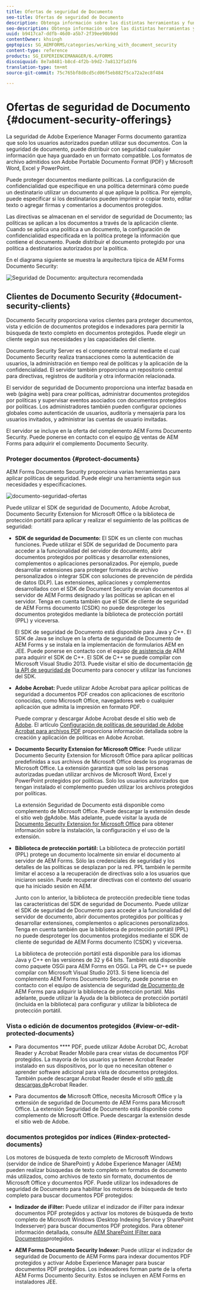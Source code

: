 ```yaml
---
title: Ofertas de seguridad de Documento
seo-title: Ofertas de seguridad de Documento
description: Obtenga información sobre las distintas herramientas y funciones de AEM Documento Security
seo-description: Obtenga información sobre las distintas herramientas y funciones de AEM Documento Security
uuid: b9417ca7-ddfb-46d0-a5b7-2f39ee90b9dd
contentOwner: khsingh
geptopics: SG_AEMFORMS/categories/working_with_document_security
content-type: reference
products: SG_EXPERIENCEMANAGER/6.4/FORMS
discoiquuid: 8e7a8481-b8cd-4f2b-b9d2-7a8132f1d3f6
translation-type: tm+mt
source-git-commit: 75c765bf8d8cd5cd06f5eb882f5ca72a2ec8f484

---
```



# Ofertas de seguridad de Documento {#document-security-offerings}

La seguridad de Adobe Experience Manager Forms documento garantiza que solo los usuarios autorizados puedan utilizar sus documentos. Con la seguridad de documento, puede distribuir con seguridad cualquier información que haya guardado en un formato compatible. Los formatos de archivo admitidos son Adobe Portable Documento Format (PDF) y Microsoft Word, Excel y PowerPoint.

Puede proteger documentos mediante políticas. La configuración de confidencialidad que especifique en una política determinará cómo puede un destinatario utilizar un documento al que aplique la política. Por ejemplo, puede especificar si los destinatarios pueden imprimir o copiar texto, editar texto o agregar firmas y comentarios a documentos protegidos.

Las directivas se almacenan en el servidor de seguridad de Documento; las políticas se aplican a los documentos a través de la aplicación cliente. Cuando se aplica una política a un documento, la configuración de confidencialidad especificada en la política protege la información que contiene el documento. Puede distribuir el documento protegido por una política a destinatarios autorizados por la política.

En el diagrama siguiente se muestra la arquitectura típica de AEM Forms Documento Security:

![Seguridad de Documento: arquitectura recomendada](do-not-localize/document_security_architecture.png)

## Clientes de Documento Security {#document-security-clients}

Documento Security proporciona varios clientes para proteger documentos, vista y edición de documentos protegidos e indexadores para permitir la búsqueda de texto completo en documentos protegidos. Puede elegir un cliente según sus necesidades y las capacidades del cliente.

Documento Security Server es el componente central mediante el cual Documento Security realiza transacciones como la autenticación de usuarios, la administración en tiempo real de políticas y la aplicación de la confidencialidad. El servidor también proporciona un repositorio central para directivas, registros de auditoría y otra información relacionada.

El servidor de seguridad de Documento proporciona una interfaz basada en web (página web) para crear políticas, administrar documentos protegidos por políticas y supervisar eventos asociados con documentos protegidos por políticas. Los administradores también pueden configurar opciones globales como autenticación de usuarios, auditoría y mensajería para los usuarios invitados, y administrar las cuentas de usuario invitadas.

El servidor se incluye en la oferta del complemento AEM Forms Documento Security. Puede ponerse en contacto con el equipo [de](https://www.adobe.com/products/request-consultation/marketing-cloud.html?s_osc=70114000002JNwKAAW&amp;s_iid=70114000002JHs3AAG) ventas de AEM Forms para adquirir el complemento Documento Security.

### Proteger documentos {#protect-documents}

AEM Forms Documento Security proporciona varias herramientas para aplicar políticas de seguridad. Puede elegir una herramienta según sus necesidades y especificaciones.

![documento-seguridad-ofertas](assets/document-security-offerings.png)

Puede utilizar el SDK de seguridad de Documento, Adobe Acrobat, Documento Security Extension for Microsoft Office o la biblioteca de protección portátil para aplicar y realizar el seguimiento de las políticas de seguridad:

* **SDK de seguridad de Documento:** El SDK es un cliente con muchas funciones. Puede utilizar el SDK de seguridad de Documento para acceder a la funcionalidad del servidor de documento, abrir documentos protegidos por políticas y desarrollar extensiones, complementos o aplicaciones personalizados. Por ejemplo, puede desarrollar extensiones para proteger formatos de archivo personalizados o integrar SDK con soluciones de prevención de pérdida de datos (DLP). Las extensiones, aplicaciones y complementos desarrollados con el SDK de Document Security envían documentos al servidor de AEM Forms designado y las políticas se aplican en el servidor. Tenga en cuenta también que el SDK de cliente de seguridad de AEM Forms documento (CSDK) no puede desproteger los documentos protegidos mediante la biblioteca de protección portátil (PPL) y viceversa.

   El SDK de seguridad de Documento está disponible para Java y C++. El SDK de Java se incluye en la oferta de seguridad de Documento de AEM Forms y se instala en la implementación de formularios AEM en JEE. Puede ponerse en contacto con el equipo [de asistencia de](https://helpx.adobe.com/es/marketing-cloud/contact-support.html) AEM para adquirir el SDK de C++. El SDK de C++ se puede compilar con Microsoft Visual Studio 2013. Puede visitar el sitio de documentación [de la API de seguridad de](https://help.adobe.com/en_US/livecycle/11.0/Services/WS92d06802c76abadb76c48dfe12dbeb3e281-7ff0.2.html) Documento para conocer y utilizar las funciones del SDK.

* **Adobe Acrobat:** Puede utilizar Adobe Acrobat para aplicar políticas de seguridad a documentos PDF creados con aplicaciones de escritorio conocidas, como Microsoft Office, navegadores web o cualquier aplicación que admita la impresión en formato PDF.

   Puede comprar y descargar Adobe Acrobat desde el sitio web de [Adobe](https://acrobat.adobe.com/us/en/free-trial-download.html). El artículo [Configuración de políticas de seguridad de Adobe Acrobat para archivos PDF](https://helpx.adobe.com/acrobat/using/setting-security-policies-pdfs.html) proporciona información detallada sobre la creación y aplicación de políticas en Adobe Acrobat.

* **Documento Security Extension for Microsoft Office**: Puede utilizar Documento Security Extension for Microsoft Office para aplicar políticas predefinidas a sus archivos de Microsoft Office desde los programas de Microsoft Office. La extensión garantiza que solo las personas autorizadas puedan utilizar archivos de Microsoft Word, Excel y PowerPoint protegidos por políticas. Solo los usuarios autorizados que tengan instalado el complemento pueden utilizar los archivos protegidos por políticas.

   La extensión Seguridad de Documento está disponible como complemento de Microsoft Office. Puede descargar la extensión desde el sitio web [de](https://helpx.adobe.com/aem-forms/aem-document-security/download-installer.html)Adobe. Más adelante, puede visitar la ayuda de [Documento Security Extension for Microsoft Office](https://helpx.adobe.com/aem-forms/aem-document-security/aem-document-security-extension-help.html) para obtener información sobre la instalación, la configuración y el uso de la extensión.

* **Biblioteca de protección portátil:** La biblioteca de protección portátil (PPL) protege un documento localmente sin enviar el documento al servidor de AEM Forms. Sólo las credenciales de seguridad y los detalles de las políticas se desplazan por la red. PPL también le permite limitar el acceso a la recuperación de directivas solo a los usuarios que iniciaron sesión. Puede recuperar directivas con el contexto del usuario que ha iniciado sesión en AEM.

   Junto con lo anterior, la biblioteca de protección predecible tiene todas las características del SDK de seguridad de Documento. Puede utilizar el SDK de seguridad de Documento para acceder a la funcionalidad del servidor de documento, abrir documentos protegidos por políticas y desarrollar extensiones, complementos o aplicaciones personalizados. Tenga en cuenta también que la biblioteca de protección portátil (PPL) no puede desproteger los documentos protegidos mediante el SDK de cliente de seguridad de AEM Forms documento (CSDK) y viceversa.

   La biblioteca de protección portátil está disponible para los idiomas Java y C++ en las versiones de 32 y 64 bits. También está disponible como paquete OSGi para AEM Forms en OSGi. La PPL de C++ se puede compilar con Microsoft Visual Studio 2013. Si tiene licencia del complemento AEM Forms Documento Security, puede ponerse en contacto con el equipo de asistencia de seguridad [de Documento de](https://helpx.adobe.com/es/marketing-cloud/contact-support.html) AEM Forms para adquirir la biblioteca de protección portátil. Más adelante, puede utilizar la Ayuda de la biblioteca de protección portátil (incluida en la biblioteca) para configurar y utilizar la biblioteca de protección portátil.

### Vista o edición de documentos protegidos {#view-or-edit-protected-documents}

* Para documentos **** PDF, puede utilizar Adobe Acrobat DC, Acrobat Reader y Acrobat Reader Mobile para crear vistas de documentos PDF protegidos. La mayoría de los usuarios ya tienen Acrobat Reader instalado en sus dispositivos, por lo que no necesitan obtener o aprender software adicional para vista de documentos protegidos. También puede descargar Acrobat Reader desde el sitio [web de descargas de](https://get.adobe.com/reader/)Acrobat Reader.

* Para documentos **de** Microsoft Office, necesita Microsoft Office y la extensión de seguridad de Documento de AEM Forms para Microsoft Office. La extensión Seguridad de Documento está disponible como complemento de Microsoft Office. Puede descargar la extensión desde el sitio web de Adobe.

### documentos protegidos por índices {#index-protected-documents}

Los motores de búsqueda de texto completo de Microsoft Windows (servidor de índice de SharePoint) y Adobe Experience Manager (AEM) pueden realizar búsquedas de texto completo en formatos de documento más utilizados, como archivos de texto sin formato, documentos de Microsoft Office y documentos PDF. Puede utilizar los indexadores de seguridad de Documento para habilitar los motores de búsqueda de texto completo para buscar documentos PDF protegidos:

* **Indizador de iFilter:** Puede utilizar el indizador de iFilter para indexar documentos PDF protegidos y activar los motores de búsqueda de texto completo de Microsoft Windows (Desktop Indexing Service y SharePoint Indexserver) para buscar documentos PDF protegidos. Para obtener información detallada, consulte [AEM SharePoint IFilter para Documentos](assets/sharepoint-ifilter-doc-security.pdf)protegidos.

* **AEM Forms Documento Security Indexer:** Puede utilizar el indizador de seguridad de Documento de AEM Forms para indexar documentos PDF protegidos y activar Adobe Experience Manager para buscar documentos PDF protegidos. Los indexadores forman parte de la oferta AEM Forms Documento Security. Estos se incluyen en AEM Forms en instaladores JEE.

